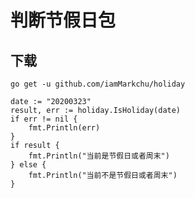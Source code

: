 # 判断节假日包

## 下载
```golang
go get -u github.com/iamMarkchu/holiday

```

```golang
date := "20200323"
result, err := holiday.IsHoliday(date)
if err != nil {
    fmt.Println(err)
}
if result {
    fmt.Println("当前是节假日或者周末")
} else {
    fmt.Println("当前不是节假日或者周末")
}
```
